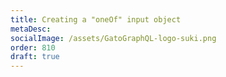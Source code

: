 ```yaml
---
title: Creating a "oneOf" input object
metaDesc:
socialImage: /assets/GatoGraphQL-logo-suki.png
order: 810
draft: true
---
```


